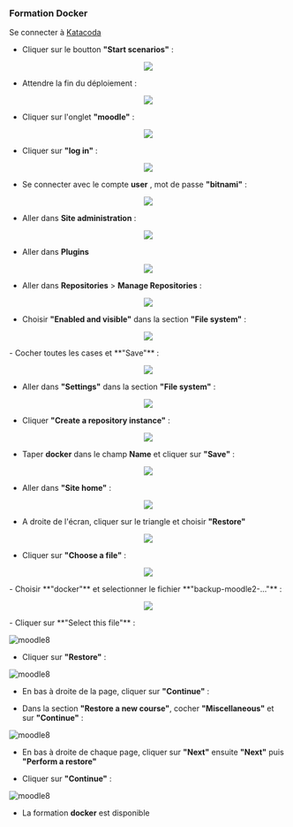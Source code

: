 ### Formation Docker

Se connecter à [Katacoda](https://www.katacoda.com/linagora/scenarios/docker-training)

- Cliquer sur le boutton **"Start scenarios"** :

<p align="center">
  <img src="./images/preconf0.png">
</p>

- Attendre la fin du déploiement :

<p align="center">
  <img src="./images/preconf1.png">
</p>

- Cliquer sur l'onglet **"moodle"** :

<p align="center">
  <img src="./images/preconf2.png">
</p>

- Cliquer sur **"log in"** :

<p align="center">
  <img src="./images/moodle1.png">
</p>

- Se connecter avec le compte **user** , mot de passe **"bitnami"** :

<p align="center">
  <img src="./images/moodle2.png">
</p>

- Aller dans **Site administration** : 

<p align="center">
  <img src="./images/moodle3.png">
</p>

- Aller dans **Plugins** 

<p align="center">
  <img src="./images/moodle4.png">
</p>

- Aller dans **Repositories** > **Manage Repositories** :

<p align="center">
  <img src="./images/moodle5.png">
</p>

- Choisir **"Enabled and visible"** dans la section **"File system"** :

<p align="center">
  <img src="./images/moodle6.png">
</p>
- Cocher toutes les cases et **"Save"** :

<p align="center">
  <img src="./images/moodle7.png">
</p>

- Aller dans **"Settings"** dans la section **"File system"** :

<p align="center">
  <img src="./images/moodle8.png">
</p>

- Cliquer **"Create a repository instance"** :

<p align="center">
  <img src="./images/moodle9.png">
</p>

- Taper **docker** dans le champ **Name** et cliquer sur **"Save"** :

<p align="center">
  <img src="./images/moodle10.png">
</p>

- Aller dans **"Site home"** :

<p align="center">
  <img src="./images/moodle11.png">
</p>

- A droite de l'écran, cliquer sur le triangle et choisir **"Restore"**

<p align="center">
  <img src="./images/moodle12.png">
</p>

- Cliquer sur **"Choose a file"** :

<p align="center">
  <img src="./images/moodle13.png">
</p>
- Choisir **"docker"** et selectionner le fichier **"backup-moodle2-..."** :

<p align="center">
  <img src="./images/moodle14.png">
</p>
- Cliquer sur **"Select this file"** :

![moodle8](./images/moodle15.png)

- Cliquer sur **"Restore"** :

![moodle8](./images/moodle16.png)

- En bas à droite de la page, cliquer sur **"Continue"** :

- Dans la section **"Restore a new course"**, cocher **"Miscellaneous"** et sur **"Continue"** :

![moodle8](./images/moodle171.png)

- En bas à droite de chaque page, cliquer sur **"Next"** ensuite **"Next"** puis **"Perform a restore"**

- Cliquer sur **"Continue"** :

![moodle8](./images/moodle181.png)

- La formation **docker** est disponible
